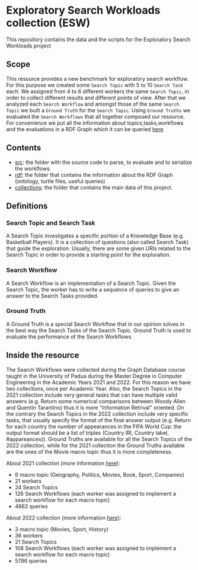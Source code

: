 # Exploratory Search Workloads collection (ESW)

This repository contains the data and the scripts for the Exploratory Search Workloads project  

## Scope

This resource provides a new benchmark for exploratory search workflow. 
For this purpose we created some ``Search Topic`` with 5 to 10 ``Search Task`` each.
We assigned from 4 to 6 different workers the same ``Search Topic``, in order to collect different results and different points of view.
After that we analyzed each ``Search Workflow`` and amongst those of the same ``Search Topic`` we built a ``Ground Truth`` for the ``Search Topic``.
Using ``Ground Truths`` we evaluated the ``Search Workflows`` that all together composed our resource. 
For convenience we put all the information about topics,tasks,workflows and the evaluations in a RDF Graph which it can be queried [here](http://w3id.org/esw/sparql)


## Contents 
- [src](src): the folder with the source code to parse, to evaluate and to serialize the workflows. 
- [rdf](rdf): the folder that contains the information about the RDF Graph (ontology, turtle files, useful queries)
- [collections](collections): the folder that contains the main data of this project. 

## Definitions

### Search Topic and Search Task

A Search Topic investigates a specific portion of a Knowledge Base (e.g. Basketball Players). It is a collection of questions (also called Search Task) that guide the exploration. Usually, there are some given URIs related to the Search Topic in order to provide a starting point for the exploration.

### Search Workflow

A Search Workflow is an implementation of a Search Topic. Given the Search Topic, the worker has to write a sequence of queries to give an answer to the Search Tasks provided.

### Ground Truth

A Ground Truth is a special Search Workflow that in our opinion solves in the best way the Search Tasks of the Search Topic. Ground Truth is used to evaluate the performance of the Search Workflows.

## Inside the resource

The Search Workflows were collected during the Graph Database course taught in the University of Padua during the Master Degree in Computer Engineering in the Academic Years 2021 and 2022. For this reason we have two collections, once per Academic Year. 
Also, the Search Topics in the 2021 collection include very general tasks that can have multiple valid answers (e.g. Return some numerical comparisons between Woody Allen and Quentin Tarantino) thus it is more "Information Retrival" oriented.
On the contrary the Search Topics in the 2022 collection include very specific tasks, that usually specify the format of the final answer output (e.g. Return for each country the number of appearances in the FIFA World Cup: the output format should be a list of triples (Country IRI, Country label, #appareances)).
Ground Truths are available for all the Search Topics of the 2022 collection, while for the 2021 collection the Ground Truths available are the ones of the Movie macro topic thus it is more completeness.


About 2021 collection (more information [here](collections/2021)):
- 6 macro topic (Geography, Politics, Movies, Book, Sport, Companies)
- 21 workers
- 24 Search Topics
- 126 Search Workflows (each worker was assigned to implement a search workflow for each macro topic)
- 4862 queries

About 2022 collection (more information [here](collections/2022)):
- 3 macro topic (Movies, Sport, History)
- 36 workers
- 21 Search Topics
- 108 Search Workflows (each worker was assigned to implement a search workflow for each macro topic)
- 5786 queries






